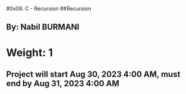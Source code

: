 #0x08. C - Recursion
##Recursion
## By: Nabil BURMANI
# Weight: 1
## Project will start Aug 30, 2023 4:00 AM, must end by Aug 31, 2023 4:00 AM
 
